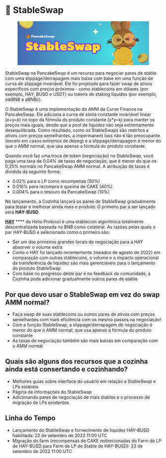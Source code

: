 # 🔄 StableSwap

<figure><img src="../../.gitbook/assets/docs masthead.png" alt=""><figcaption></figcaption></figure>

StableSwap na PancakeSwap é um recurso para negociar pares de stable com uma slippage/derrapagem mais baixa com base em uma função de curva de slippage  invariável. Ele foi projetado para fazer swap de ativos específicos com preços próximos - como stablecoins em dólares (por exemplo, HAY, BUSD e USDT) ou tokens de staking líquidos (por exemplo, stkBNB e aBNBc).&#x20;

O StableSwap é uma implementação do AMM da Curve Finance na PancakeSwap. Ele adiciona a curva de soma constante invariável linear (x+y=k) no topo da fórmula do produto constante (x\*y=k) para manter os preços mais iguais, desde que a pool de liquidez não seja extremamente desequilibrada. Como resultado, como os StableSwaps são restritos a ativos com preços semelhantes, a impermanent loss não é tão preocupante (exceto em casos extremos de depeg) e a slippage/derrapagem é menor do que o AMM normal, que usa apenas a fórmula do produto constante.&#x20;

Quando você faz uma troca de token (negociação) no StableSwap, você paga uma taxa de 0,04% de taxas de negociação, que é menor do que os 0,25% normais no PancakeSwap AMM normal. A atribuição de taxas é dividida da seguinte forma:

* 0.02% para o LP como recompensa (50%)
* 0.016% para recompra e queima de CAKE (40%)
* 0.004% para o tesouro da PancakeSwap (10%)

No lançamento, a Cozinha lançará os pares de StableSwap gradualmente para testar e melhorar ainda mais o produto. O primeiro par a ser lançado será **HAY-BUSD**.

​[**HAY**](https://helio.money/) **** da Helio Protocol é uma stablecoin algorítmica totalmente descentralizada baseada no BNB como colateral. As razões pelas quais o par HAY-BUSD é selecionado como o primeiro são:

* Ser um dos primeiros grandes locais de negociação para a HAY absorver o volume extra
* Como o HAY foi lançado recentemente (meados de agosto de 2022) em comparação com outras stablecoins, o volume e o impacto operacional da transferência de liquidez são mais gerenciáveis para o lançamento do produto StableSwap
* Com base no progresso deste par e no feedback da comunidade, a Cozinha pode adicionar gradualmente outros pares de stable

## Por que devo usar o StableSwap em vez do swap AMM normal?

* Faça swap de suas stablecoins ou outros pares de ativos com preços semelhantes com mais eficiência com os mesmo passos na negociação!&#x20;
* Com a função StableSwap, a slippage/derrapagem de negociação é menor do que o AMM normal, que usa apenas a fórmula do produto constante
* As taxas de negociação também são mais baixas em comparação com o AMM normal.

## Quais são alguns dos recursos que a cozinha ainda está consertando e cozinhando?

* Melhores guias sobre interface do usuário em relação a StableSwap e LPs estáveis
* Página de informações do StableSwap
* Adicionando pares de negociação de mais stables e o processo de migração de LPs existentes

## Linha do Tempo <a href="#timeline" id="timeline"></a>

* Lançamento do StableSwap e fornecimento de liquidez HAY-BUSD habilitada: 22 de setembro de 2022 11:00 UTC&#x20;
* Migração do farm (recompensas de CAKE redirecionadas do Farm de LP de HAY-BUSD para Farm de LP de Stable de HAY-BUSD): 23 de setembro de 2022 11:00 UTC
